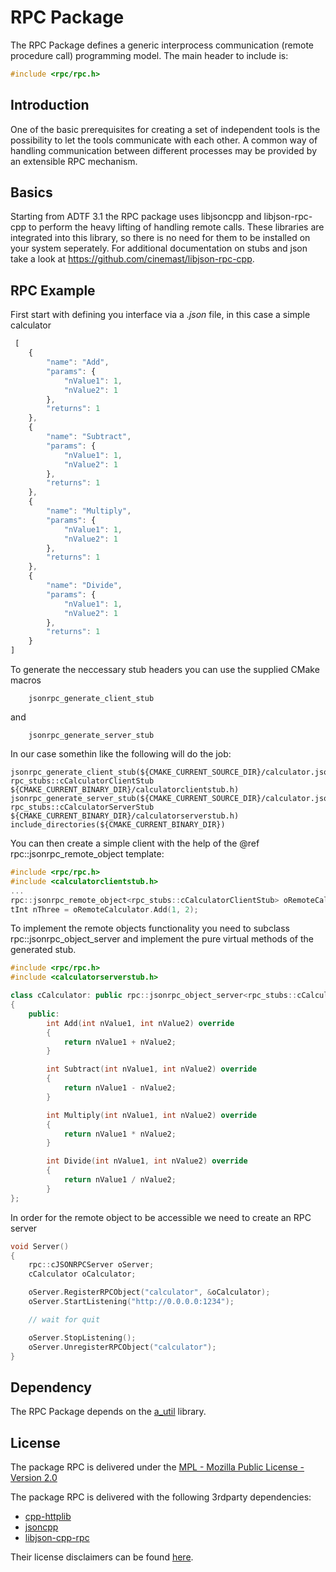 <!---
Copyright @ 2021 VW Group. All rights reserved.

     This Source Code Form is subject to the terms of the Mozilla
     Public License, v. 2.0. If a copy of the MPL was not distributed
     with this file, You can obtain one at https://mozilla.org/MPL/2.0/.

If it is not possible or desirable to put the notice in a particular file, then
You may include the notice in a location (such as a LICENSE file in a
relevant directory) where a recipient would be likely to look for such a notice.

You may add additional accurate notices of copyright ownership.
-->

# RPC Package

The RPC Package defines a generic interprocess communication (remote procedure call) programming model.
The main header to include is:

````cpp
#include <rpc/rpc.h>
````

## Introduction

One of the basic prerequisites for creating a set of independent tools is
the possibility to let the tools communicate with each other. A common way
of handling communication between different processes may be provided by
an extensible RPC mechanism.

## Basics

Starting from ADTF 3.1 the RPC package uses libjsoncpp and libjson-rpc-cpp
to perform the heavy lifting of handling remote calls. These libraries are
integrated into this library, so there is no need for them to be installed
on your system seperately. For additional documentation on stubs and json
take a look at https://github.com/cinemast/libjson-rpc-cpp.

## RPC Example

First start with defining you interface via a *.json* file, in this case a simple calculator

````js
 [
    {
        "name": "Add",
        "params": {
            "nValue1": 1,
            "nValue2": 1
        },
        "returns": 1
    },
    {
        "name": "Subtract",
        "params": {
            "nValue1": 1,
            "nValue2": 1
        },
        "returns": 1
    },
    {
        "name": "Multiply",
        "params": {
            "nValue1": 1,
            "nValue2": 1
        },
        "returns": 1
    },
    {
        "name": "Divide",
        "params": {
            "nValue1": 1,
            "nValue2": 1
        },
        "returns": 1
    }
]
````

To generate the neccessary stub headers you can use the supplied CMake macros

````
    jsonrpc_generate_client_stub
````

and

````
    jsonrpc_generate_server_stub
````

In our case somethin like the following will do the job:

````
jsonrpc_generate_client_stub(${CMAKE_CURRENT_SOURCE_DIR}/calculator.json rpc_stubs::cCalculatorClientStub ${CMAKE_CURRENT_BINARY_DIR}/calculatorclientstub.h)
jsonrpc_generate_server_stub(${CMAKE_CURRENT_SOURCE_DIR}/calculator.json rpc_stubs::cCalculatorServerStub ${CMAKE_CURRENT_BINARY_DIR}/calculatorserverstub.h)
include_directories(${CMAKE_CURRENT_BINARY_DIR})
````

You can then create a simple client with the help of the @ref rpc::jsonrpc_remote_object template:

````cpp
#include <rpc/rpc.h>
#include <calculatorclientstub.h>
...
rpc::jsonrpc_remote_object<rpc_stubs::cCalculatorClientStub> oRemoteCalculator("http://localhost:1234/calculator");
tInt nThree = oRemoteCalculator.Add(1, 2);
````

To implement the remote objects functionality you need to subclass rpc::jsonrpc_object_server and implement the pure virtual methods of the generated stub.

````cpp
#include <rpc/rpc.h>
#include <calculatorserverstub.h>

class cCalculator: public rpc::jsonrpc_object_server<rpc_stubs::cCalculatorServerStub>
{
    public:
        int Add(int nValue1, int nValue2) override
        {
            return nValue1 + nValue2;
        }

        int Subtract(int nValue1, int nValue2) override
        {
            return nValue1 - nValue2;
        }

        int Multiply(int nValue1, int nValue2) override
        {
            return nValue1 * nValue2;
        }

        int Divide(int nValue1, int nValue2) override
        {
            return nValue1 / nValue2;
        }
};
````

In order for the remote object to be accessible we need to create an RPC server

````cpp
void Server()
{
    rpc::cJSONRPCServer oServer;
    cCalculator oCalculator;

    oServer.RegisterRPCObject("calculator", &oCalculator);
    oServer.StartListening("http://0.0.0.0:1234");

    // wait for quit

    oServer.StopListening();
    oServer.UnregisterRPCObject("calculator");
}
````

## Dependency

The RPC Package depends on the [a_util](a_util.md) library.

## License

The package RPC is delivered under the
[MPL - Mozilla Public License - Version 2.0](doc/extern/license/MPL2.0.txt)

The package RPC is delivered with the following 3rdparty dependencies:
- [cpp-httplib](https://github.com/yhirose/cpp-httplib)
- [jsoncpp](https://github.com/open-source-parsers/jsoncpp)
- [libjson-cpp-rpc](https://github.com/cinemast/libjson-rpc-cpp/)

Their license disclaimers can be found [here](doc/extern/license/licenses.txt).
